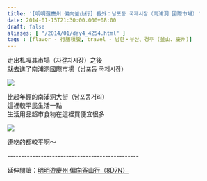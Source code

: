 ```yaml
---
title: '[明明遊慶州 偏向釜山行] 番外：남포동 국제시장（南浦洞 國際市場）'
date: 2014-01-15T21:30:00.000+08:00
draft: false
aliases: [ "/2014/01/day4_4254.html" ]
tags : [flavor - 行膳積腹, travel - 남한・부산、경주 (釜山、慶州)]
---
```


走出札嘎其市場（자갈치시장）之後  
就去進了南浦洞國際市場（남포동 국제시장）  

![](/images/busanjj4d.jpg)

比起年輕的南浦洞大街（남포동거리）  
這裡較平民生活一點  
生活用品超市食物在這裡買便宜很多  

![](/images/busanjj4d1.jpg)

連吃的都較平啊～  
  
\-----------------------------------------------  
  
延伸閱讀：[明明遊慶州 偏向釜山行（8D7N）](https://hidie.net/busanjj8d7n/)
